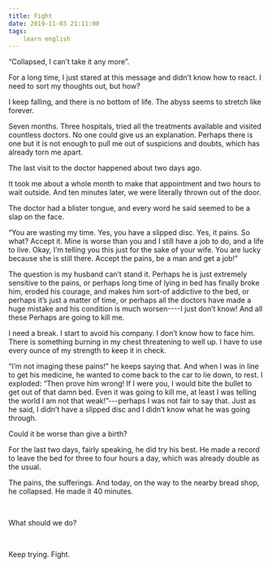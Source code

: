 ```yaml
---
title: Fight
date: 2019-11-03 21:11:00
tags:
    learn english
---
```

“Collapsed, I can’t take it any more”. 

For a long time, I just stared at this
message and didn’t know how to react. I need to sort my thoughts out, but how? 

I keep falling, and there is no bottom of
life. The abyss seems to stretch like forever. 

Seven months. Three hospitals, tried all
the treatments available and visited countless doctors. No one could give us an
explanation. Perhaps there is one but it is not enough to pull me out of
suspicions and doubts, which has already torn me apart. 

The last visit to the doctor happened about
two days ago. 

It took me about a whole month to make that
appointment and two hours to wait outside. And ten minutes later, we were literally
thrown out of the door. 

The doctor had a blister tongue, and every
word he said seemed to be a slap on the face. 

“You are wasting my time. Yes, you have a
slipped disc. Yes, it pains. So what? Accept it. Mine is worse than you and I still
have a job to do, and a life to live. Okay, I’m telling you this just for the
sake of your wife. You are lucky because she is still there. Accept the pains, be
a man and get a job!”  

The question is my husband can’t stand it.
Perhaps he is just extremely sensitive to the pains, or perhaps long time of
lying in bed has finally broke him, eroded his courage, and makes him sort-of
addictive to the bed, or perhaps it’s just a matter of time, or perhaps all the
doctors have made a huge mistake and his condition is much worsen----I just don’t
know! And all these Perhaps are going to kill me. 

I need a break. I start to avoid his company.
I don’t know how to face him. There is something burning in my chest
threatening to well up. I have to use every ounce of my strength to keep it in
check. 

“I’m not imaging these pains!” he keeps
saying that. And when I was in line to get his medicine, he wanted to come back
to the car to lie down, to rest. I exploded: “Then prove him wrong! If I were you,
I would bite the bullet to get out of that damn bed. Even it was going to kill
me, at least I was telling the world I am not that weak!”---perhaps I was not
fair to say that. Just as he said, I didn’t have a slipped disc and I didn’t
know what he was going through. 

Could it be worse than give a birth? 

For the last two days, fairly speaking, he did
try his best. He made a record to leave the bed for three to four hours a day,
which was already double as the usual. 

The pains, the sufferings. And today, on
the way to the nearby bread shop, he collapsed. He made it 40 minutes. 

 

What should we do?

 

Keep trying. Fight. 